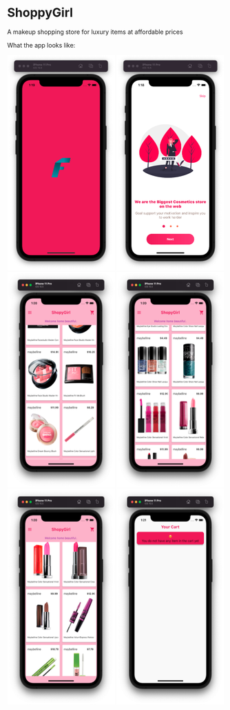 # ShoppyGirl
A makeup shopping store for luxury items at affordable prices

What the app looks like:

<img src="./front.png" width=250 height=500 > <img src="./onboard.png" width=250 height=500 > <img src="./home 3.png" width=250 height=500 > <img src="./home 4.png" width=250 height=500 > <img src="./home1.png" width=250 height=500 > <img src="./cart.png" width=250 height=500 >
